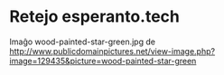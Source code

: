 Retejo esperanto.tech
=====================


Imaĝo wood-painted-star-green.jpg de http://www.publicdomainpictures.net/view-image.php?image=129435&picture=wood-painted-star-green
